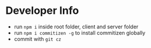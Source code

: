# Developer Info
- run `npm i` inside root folder, client and server folder
- run `npm i commitizen -g` to install commitizen globally
- commit with `git cz`
